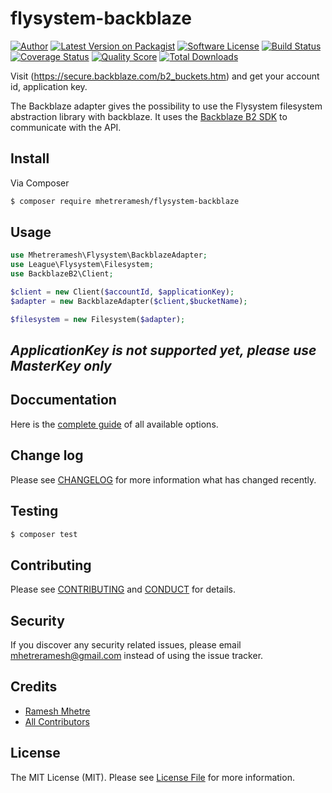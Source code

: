 # flysystem-backblaze

[![Author](http://img.shields.io/badge/author-@mhetreramesh-blue.svg?style=flat-square)](https://twitter.com/mhetreramesh)
[![Latest Version on Packagist](https://img.shields.io/packagist/v/mhetreramesh/flysystem-backblaze.svg?style=flat-square)](https://packagist.org/packages/mhetreramesh/flysystem-backblaze)
[![Software License][ico-license]](LICENSE.md)
[![Build Status](https://img.shields.io/travis/gliterd/flysystem-backblaze/master.svg?style=flat-square)](https://travis-ci.org/gliterd/flysystem-backblaze)
[![Coverage Status][ico-scrutinizer]][link-scrutinizer]
[![Quality Score][ico-code-quality]][link-code-quality]
[![Total Downloads](https://img.shields.io/packagist/dt/mhetreramesh/flysystem-backblaze.svg?style=flat-square)](https://packagist.org/packages/mhetreramesh/flysystem-backblaze)

Visit (https://secure.backblaze.com/b2_buckets.htm) and get your account id, application key.

The Backblaze adapter gives the possibility to use the Flysystem filesystem abstraction library with backblaze. It uses the [Backblaze B2 SDK](https://github.com/cwhite92/b2-sdk-php) to communicate with the API.

## Install

Via Composer

``` bash
$ composer require mhetreramesh/flysystem-backblaze
```

## Usage

``` php
use Mhetreramesh\Flysystem\BackblazeAdapter;
use League\Flysystem\Filesystem;
use BackblazeB2\Client;

$client = new Client($accountId, $applicationKey);
$adapter = new BackblazeAdapter($client,$bucketName);

$filesystem = new Filesystem($adapter);
```
## *ApplicationKey is not supported yet, please use MasterKey only*


## Doccumentation
Here is the [complete guide](https://flysystem.thephpleague.com/docs/usage/filesystem-api/) of all available options.


## Change log

Please see [CHANGELOG](CHANGELOG.md) for more information what has changed recently.

## Testing

``` bash
$ composer test
```

## Contributing

Please see [CONTRIBUTING](CONTRIBUTING.md) and [CONDUCT](CONDUCT.md) for details.

## Security

If you discover any security related issues, please email mhetreramesh@gmail.com instead of using the issue tracker.

## Credits

- [Ramesh Mhetre][link-author]
- [All Contributors][link-contributors]

## License

The MIT License (MIT). Please see [License File](LICENSE.md) for more information.

[ico-version]: https://img.shields.io/packagist/v/mhetreramesh/flysystem-backblaze.svg?style=flat-square
[ico-license]: https://img.shields.io/badge/license-MIT-brightgreen.svg?style=flat-square
[ico-travis]: https://img.shields.io/travis/gliterd/flysystem-backblaze/master.svg?style=flat-square
[ico-scrutinizer]: https://img.shields.io/scrutinizer/coverage/g/gliterd/flysystem-backblaze.svg?style=flat-square
[ico-code-quality]: https://img.shields.io/scrutinizer/g/gliterd/flysystem-backblaze.svg?style=flat-square
[ico-downloads]: https://img.shields.io/packagist/dt/mhetreramesh/flysystem-backblaze.svg?style=flat-square

[link-packagist]: https://packagist.org/packages/mhetreramesh/flysystem-backblaze
[link-travis]: https://travis-ci.org/gliterd/flysystem-backblaze
[link-scrutinizer]: https://scrutinizer-ci.com/g/gliterd/flysystem-backblaze/code-structure
[link-code-quality]: https://scrutinizer-ci.com/g/gliterd/flysystem-backblaze
[link-downloads]: https://packagist.org/packages/mhetreramesh/flysystem-backblaze
[link-author]: https://github.com/mhetreramesh
[link-contributors]: ../../contributors
